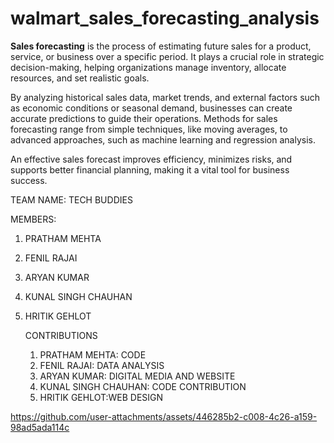 # walmart_sales_forecasting_analysis
**Sales forecasting** is the process of estimating future sales for a product, service, or business over a specific period. It plays a crucial role in strategic decision-making, helping organizations manage inventory, allocate resources, and set realistic goals. 

By analyzing historical sales data, market trends, and external factors such as economic conditions or seasonal demand, businesses can create accurate predictions to guide their operations. Methods for sales forecasting range from simple techniques, like moving averages, to advanced approaches, such as machine learning and regression analysis. 

An effective sales forecast improves efficiency, minimizes risks, and supports better financial planning, making it a vital tool for business success.


TEAM NAME: TECH BUDDIES



MEMBERS:


1) PRATHAM MEHTA
2) FENIL RAJAI
3) ARYAN KUMAR
4) KUNAL SINGH CHAUHAN
5) HRITIK GEHLOT



   CONTRIBUTIONS

   
   1) PRATHAM MEHTA: CODE
   2) FENIL RAJAI: DATA ANALYSIS
   3) ARYAN KUMAR: DIGITAL MEDIA AND WEBSITE
   4) KUNAL SINGH CHAUHAN: CODE CONTRIBUTION
   5) HRITIK GEHLOT:WEB DESIGN


https://github.com/user-attachments/assets/446285b2-c008-4c26-a159-98ad5ada114c


      

      

      
